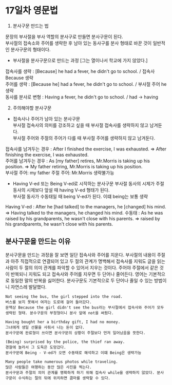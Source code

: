 # 17일차 영문법

1. 분사구문 만드는 법

문장의 부사절을 부사 역할의 분사구로 만들면 분사구문이 된다.  
부사절의 접속소와 주어를 생략한 후 남아 있는 동사구를 분사 형태로 바꾼 것이 일반적인 분사구문의 형태이다.

-   부사절을 분사구문으로 만드는 과정 [그는 열이나서 학교에 가지 않았다.]

접속사를 생략 : [Because] he had a fever, he didn't go to school. / 접속사 Because 생략  
주어를 생략 : [Because he] had a fever, he didn't go to school. / 부사절 주어 he 생략  
동사를 분사로 변형 : Having a fever, he didn't go to school. / had -> having

2. 주의해야할 분사구문

-   접속사나 주어가 남아 있는 분사구문  
    부사절 접속사의 의미를 강조하고 싶을 때 부사절 접속사를 생략하지 않고 남겨둔다.  
    부사절 주어와 주절의 주어가 다를 때 부사절 주어를 생략하지 않고 남겨둔다.

접속사를 남겨두는 경우 : After I finished the exercise, I was exhausted. => After finishing the exercise, I was exhausted.  
주어를 남겨두는 경우 : As [my father] retires, Mr.Morris is taking up his position. => My father retiring, Mr.Morris is taking up his position.  
부사절 주어: my father 주절 주어: Mr.Morris 생략불가능

-   Having V-ed 또는 Being V-ed로 시작하는 분사구문
    부사절 동사의 시제가 주절 동사의 시제보다 앞설 때 having V-ed 형태가 된다.  
    부사절 동사가 수동태일 때 being V-ed가 된다. 이떄 being는 보통 생략

Having V-ed : After he [had talked] to the managers, he [changed] his mind. => Having talked to the managers, he changed his mind.
수동태 : As he was raised by his grandparents, he wasn't close with his parents. => raised by his grandparents, he wasn't close with his parents.

## 분사구문을 만드는 이유

분사구문을 만드는 과정을 잘 보면 일단 접속사와 주어를 지운다. 부사절의 내용이 주절과 아주 직접적으로 연결되어 있고 두 절의 관계가 명백해서 접속사를 지워도 글을 읽는 사람이 두 절의 의미 관계를 파악할 수 있어서 지우는 것이다. 주어야 주절에서 같은 것이 반복되니 지워도 되고 접속사와 주어를 지우면 두 단어나 줄어든다. 영어는 기본적으로 동일한 말의 반복을 싫어한다. 분사구문도 기본적으로 두 단어나 줄일 수 있는 방법이니 자연스레 발달했다.

```
Not seeing the bus, the girl stepped into the road.
버스를 보지 못해서 여자는 도로에 걸어 들어갔다.
문맥상 Because the girl didn't see the bus라는 부사절에서 접속사와 주어가 모두 생략된 형태. 분수구문의 부정형이니 분사 앞에 not을 써줬다.

Having bought her a birthday gift, I had no money.
그녀에게 생일 선물을 사줘서 나는 돈이 없다.
분사구문에 완료형이 쓰이면 분사구문의 상황이 주절보다 먼저 일어났음을 뜻한다.

(Being) surprised by the police, the thief ran away.
경찰에 놀라서 그 도둑은 도망갔다.
분사구문에 Being - V-ed가 오면 수동태로 해석하고 이떄 Being은 생략가능

Many people take numerous photos while traveling.
많은 사람들은 여행하는 동안 많은 사진을 찍는다.
분사구문과 주절의 의미 관계를 명확하게 하기 위해 접속사 while을 생략하지 않았다. 분사구문이 수식하는 절의 뒤에 위치하면 콤마를 생략할 수 있다.
```
